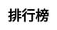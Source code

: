---
title: 排行榜
description: 快来看看你的排名情况吧：幸运值，等级，游戏次数，阅读次数；力争上榜，获得奖励。
js: ["js/rank/rank.js"]
css: ["css/rank/rank.css"]
---